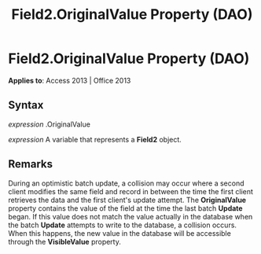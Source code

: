 ﻿---
title: Field2.OriginalValue Property (DAO)
TOCTitle: OriginalValue Property
ms:assetid: 10fed55e-c938-2ae6-8fd2-996745a63da3
ms:mtpsurl: https://msdn.microsoft.com/en-us/library/Ff845353(v=office.15)
ms:contentKeyID: 48543306
ms.date: 09/18/2015
mtps_version: v=office.15
f1_keywords:
- dao360.chm1101183
f1_categories:
- Office.Version=v15
---

# Field2.OriginalValue Property (DAO)


**Applies to**: Access 2013 | Office 2013

## Syntax

*expression* .OriginalValue

*expression* A variable that represents a **Field2** object.

## Remarks

During an optimistic batch update, a collision may occur where a second client modifies the same field and record in between the time the first client retrieves the data and the first client's update attempt. The **OriginalValue** property contains the value of the field at the time the last batch **Update** began. If this value does not match the value actually in the database when the batch **Update** attempts to write to the database, a collision occurs. When this happens, the new value in the database will be accessible through the **VisibleValue** property.

